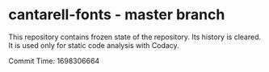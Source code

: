 # cantarell-fonts - master branch

This repository contains frozen state of the repository.
Its history is cleared. It is used only for static code
analysis with Codacy.

Commit Time: 1698306664